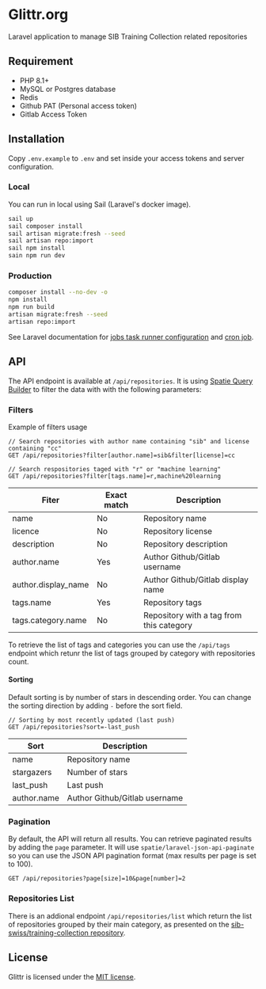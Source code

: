 # Glittr.org

Laravel application to manage SIB Training Collection related repositories

## Requirement

- PHP 8.1+
- MySQL or Postgres database
- Redis
- Github PAT (Personal access token)
- Gitlab Access Token

## Installation

Copy `.env.example` to `.env` and set inside your access tokens and server configuration.

### Local

You can run in local using Sail (Laravel's docker image).

```bash
sail up
sail composer install
sail artisan migrate:fresh --seed
sail artisan repo:import
sail npm install
sain npm run dev
```

### Production

```bash
composer install --no-dev -o
npm install
npm run build
artisan migrate:fresh --seed
artisan repo:import
```

See Laravel documentation for [jobs task runner configuration](https://laravel.com/docs/9.x/queues#running-the-queue-worker) and [cron job](https://laravel.com/docs/9.x/scheduling#running-the-scheduler).

## API

The API endpoint is available at `/api/repositories`. It is using [Spatie Query Builder](https://spatie.be/docs/laravel-query-builder/v5/introduction) to filter the data with with the following parameters:

### Filters

Example of filters usage

```plaintext
// Search repositories with author name containing "sib" and license containing "cc"
GET /api/repositories?filter[author.name]=sib&filter[license]=cc

// Search respositories taged with "r" or "machine learning"
GET /api/repositories?filter[tags.name]=r,machine%20learning
```

| Fiter               | Exact match | Description                              |
| ------------------- | ----------- | ---------------------------------------- |
| name                | No          | Repository name                          |
| licence             | No          | Repository license                       |
| description         | No          | Repository description                   |
| author.name         | Yes         | Author Github/Gitlab username            |
| author.display_name | No          | Author Github/Gitlab display name        |
| tags.name           | Yes         | Repository tags                          |
| tags.category.name  | No          | Repository with a tag from this category |

To retrieve the list of tags and categories you can use the `/api/tags` endpoint which retunr the list of tags grouped by category with repositories count.

#### Sorting

Default sorting is by number of stars in descending order. You can change the sorting direction by adding `-` before the sort field.

```plaintext
// Sorting by most recently updated (last push)
GET /api/repositories?sort=-last_push
```

| Sort        | Description                   |
| ----------- | ----------------------------- |
| name        | Repository name               |
| stargazers  | Number of stars               |
| last_push   | Last push                     |
| author.name | Author Github/Gitlab username |

### Pagination

By default, the API will return all results. You can retrieve paginated results by adding the `page` parameter. It will use `spatie/laravel-json-api-paginate` so you can use the JSON API pagination format (max results per page is set to 100).

```plaintext
GET /api/repositories?page[size]=10&page[number]=2
```

### Repositories List

There is an addional endpoint `/api/repositories/list` which return the list of repositories grouped by their main category, as presented on the [sib-swiss/training-collection repository](https://github.com/sib-swiss/training-collection).


## License

Glittr is licensed under the [MIT license](https://opensource.org/licenses/MIT).
